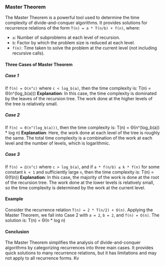 ### Master Theorem

The Master Theorem is a powerful tool used to determine the time complexity of divide-and-conquer algorithms. It provides solutions for recurrence relations of the form `T(n) = a * T(n/b) + f(n)`, where:

- `a`: Number of subproblems at each level of recursion.
- `b`: Factor by which the problem size is reduced at each level.
- `f(n)`: Time taken to solve the problem at the current level (not including recursive calls).

#### Three Cases of Master Theorem

##### Case 1
If `f(n) = O(n^c)` where `c < log_b(a)`, then the time complexity is:
T(n) = Θ(n^(log_b(a)))
**Explanation**: In this case, the time complexity is dominated by the leaves of the recursion tree. The work done at the higher levels of the tree is relatively small.

##### Case 2
If `f(n) = Θ(n^(log_b(a)))`, then the time complexity is:
T(n) = Θ(n^(log_b(a)) * log n)
**Explanation**: Here, the work done at each level of the tree is roughly the same. The total time complexity is a combination of the work at each level and the number of levels, which is logarithmic.

##### Case 3
If `f(n) = Ω(n^c)` where `c > log_b(a)`, and if `a * f(n/b) ≤ k * f(n)` for some constant `k < 1` and sufficiently large `n`, then the time complexity is:
T(n) = Θ(f(n))
**Explanation**: In this case, the majority of the work is done at the root of the recursion tree. The work done at the lower levels is relatively small, so the time complexity is determined by the work at the current level.

#### Example
Consider the recurrence relation `T(n) = 2 * T(n/2) + O(n)`. Applying the Master Theorem, we fall into Case 2 with `a = 2`, `b = 2`, and `f(n) = O(n)`. The solution is:
T(n) = Θ(n * log n)

#### Conclusion
The Master Theorem simplifies the analysis of divide-and-conquer algorithms by categorizing recurrences into three main cases. It provides quick solutions to many recurrence relations, but it has limitations and may not apply to all recurrence forms.
Kv